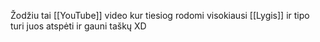 Žodžiu tai [[YouTube]] video kur tiesiog rodomi visokiausi [[Lygis]] ir tipo turi juos atspėti ir gauni taškų XD